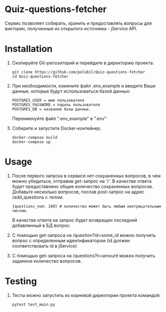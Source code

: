 # Quiz-questions-fetcher

Сервис позволяет собирать, хранить и предоставлять вопросы для викторин, полученные из открытого источника -  jService API.

# Installation

1. Скопируйте Git-репозиторий и перейдите в директорию проекта:

   ```
   git clone https://github.com/polubil/Quiz-questions-fetcher
   cd Quiz-questions-fetcher
   ```

2. При необходимости, измените файл .env_example и введите Ваши данные, которые будут использоваться базой данных:

    ```
    POSTGRES_USER = имя пользователя
    POSTGRES_PASSWORD = пароль пользователя 
    POSTGRES_DB = название базы данных.
    ```

    Переименуйте файл ".env_example" в ".env"

3. Соберите и запустите Docker-контейнер.

   ```
   docker-compose build
   docker-compose up
   ```

# Usage

1. После первого запуска в сервисе нет сохраненных вопросов, в чем можно убедиться, отправив get-запрос на '/'. В качестве ответа будет предоставлено общее количество сохраненных вопросов. Добавьте несколько вопросов, послав post-запрос на адрес /add_questions с телом:

   ```
   {questions_num: 100} # количество может быть любым неотрицательным числом.
   ```
   В качестве ответа на запрос будет возвращен последний добавленный в БД вопрос.
   
2. С помощью get-запроса на /question?id=some_id можно получить вопрос с определенным идентификатором (id должен соответствовать id в jService)
3. С помощью get-запроса на /questions?n=amount можно получить заданное количество вопросов.

# Testing

1. Тесты можно запустить из корневой директории проекта командой:

   ```
   pytest test_main.py
   ```
